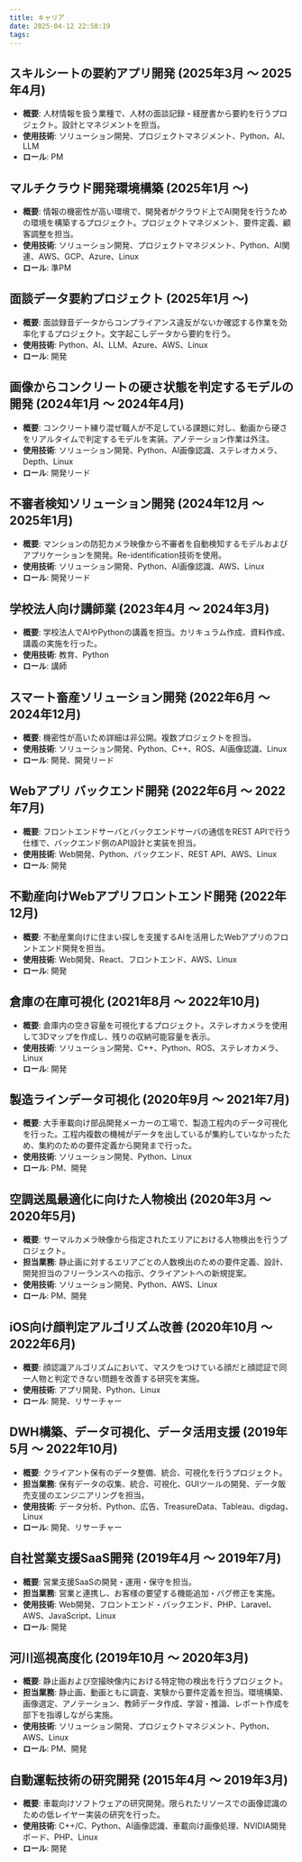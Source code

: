 ```yaml
---
title: キャリア
date: 2025-04-12 22:58:19
tags:
---
```


## スキルシートの要約アプリ開発 (2025年3月 ～ 2025年4月)
- **概要**: 人材情報を扱う業種で、人材の面談記録・経歴書から要約を行うプロジェクト。設計とマネジメントを担当。
- **使用技術**: ソリューション開発、プロジェクトマネジメント、Python、AI、LLM
- **ロール**: PM

## マルチクラウド開発環境構築 (2025年1月 ～)
- **概要**: 情報の機密性が高い環境で、開発者がクラウド上でAI開発を行うための環境を構築するプロジェクト。プロジェクトマネジメント、要件定義、顧客調整を担当。
- **使用技術**: ソリューション開発、プロジェクトマネジメント、Python、AI関連、AWS、GCP、Azure、Linux
- **ロール**: 準PM

## 面談データ要約プロジェクト (2025年1月 ～)
- **概要**: 面談録音データからコンプライアンス違反がないか確認する作業を効率化するプロジェクト。文字起こしデータから要約を行う。
- **使用技術**: Python、AI、LLM、Azure、AWS、Linux
- **ロール**: 開発

## 画像からコンクリートの硬さ状態を判定するモデルの開発 (2024年1月 ～ 2024年4月)
- **概要**: コンクリート練り混ぜ職人が不足している課題に対し、動画から硬さをリアルタイムで判定するモデルを実装。アノテーション作業は外注。
- **使用技術**: ソリューション開発、Python、AI画像認識、ステレオカメラ、Depth、Linux
- **ロール**: 開発リード

## 不審者検知ソリューション開発 (2024年12月 ～ 2025年1月)
- **概要**: マンションの防犯カメラ映像から不審者を自動検知するモデルおよびアプリケーションを開発。Re-identification技術を使用。
- **使用技術**: ソリューション開発、Python、AI画像認識、AWS、Linux
- **ロール**: 開発リード

## 学校法人向け講師業 (2023年4月 ～ 2024年3月)
- **概要**: 学校法人でAIやPythonの講義を担当。カリキュラム作成、資料作成、講義の実施を行った。
- **使用技術**: 教育、Python
- **ロール**: 講師

## スマート畜産ソリューション開発 (2022年6月 ～ 2024年12月)
- **概要**: 機密性が高いため詳細は非公開。複数プロジェクトを担当。
- **使用技術**: ソリューション開発、Python、C++、ROS、AI画像認識、Linux
- **ロール**: 開発、開発リード

## Webアプリ バックエンド開発 (2022年6月 ～ 2022年7月)
- **概要**: フロントエンドサーバとバックエンドサーバの通信をREST APIで行う仕様で、バックエンド側のAPI設計と実装を担当。
- **使用技術**: Web開発、Python、バックエンド、REST API、AWS、Linux
- **ロール**: 開発

## 不動産向けWebアプリフロントエンド開発 (2022年12月)
- **概要**: 不動産業向けに住まい探しを支援するAIを活用したWebアプリのフロントエンド開発を担当。
- **使用技術**: Web開発、React、フロントエンド、AWS、Linux
- **ロール**: 開発

## 倉庫の在庫可視化 (2021年8月 ～ 2022年10月)
- **概要**: 倉庫内の空き容量を可視化するプロジェクト。ステレオカメラを使用して3Dマップを作成し、残りの収納可能容量を表示。
- **使用技術**: ソリューション開発、C++、Python、ROS、ステレオカメラ、Linux
- **ロール**: 開発

## 製造ラインデータ可視化 (2020年9月 ～ 2021年7月)
- **概要**: 大手車載向け部品開発メーカーの工場で、製造工程内のデータ可視化を行った。工程内複数の機械がデータを出しているが集約していなかったため、集約のための要件定義から開発まで行った。
- **使用技術**: ソリューション開発、Python、Linux
- **ロール**: PM、開発

## 空調送風最適化に向けた人物検出 (2020年3月 ～ 2020年5月)
- **概要**: サーマルカメラ映像から指定されたエリアにおける人物検出を行うプロジェクト。
- **担当業務**: 静止画に対するエリアごとの人数検出のための要件定義、設計、開発担当のフリーランスへの指示、クライアントへの新規提案。
- **使用技術**: ソリューション開発、Python、AWS、Linux
- **ロール**: PM、開発

## iOS向け顔判定アルゴリズム改善 (2020年10月 ～ 2022年6月)
- **概要**: 顔認識アルゴリズムにおいて、マスクをつけている顔だと顔認証で同一人物と判定できない問題を改善する研究を実施。
- **使用技術**: アプリ開発、Python、Linux
- **ロール**: 開発、リサーチャー

## DWH構築、データ可視化、データ活用支援 (2019年5月 ～ 2022年10月)
- **概要**: クライアント保有のデータ整備、統合、可視化を行うプロジェクト。
- **担当業務**: 保有データの収集、統合、可視化、GUIツールの開発、データ販売支援のエンジニアリングを担当。
- **使用技術**: データ分析、Python、広告、TreasureData、Tableau、digdag、Linux
- **ロール**: 開発、リサーチャー

## 自社営業支援SaaS開発 (2019年4月 ～ 2019年7月)
- **概要**: 営業支援SaaSの開発・運用・保守を担当。
- **担当業務**: 営業と連携し、お客様の要望する機能追加・バグ修正を実施。
- **使用技術**: Web開発、フロントエンド・バックエンド、PHP、Laravel、AWS、JavaScript、Linux
- **ロール**: 開発

## 河川巡視高度化 (2019年10月 ～ 2020年3月)
- **概要**: 静止画および空撮映像内における特定物の検出を行うプロジェクト。
- **担当業務**: 静止画、動画ともに調査、実験から要件定義を担当。環境構築、画像選定、アノテーション、教師データ作成、学習・推論、レポート作成を部下を指導しながら実施。
- **使用技術**: ソリューション開発、プロジェクトマネジメント、Python、AWS、Linux
- **ロール**: PM、開発

## 自動運転技術の研究開発 (2015年4月 ～ 2019年3月)
- **概要**: 車載向けソフトウェアの研究開発。限られたリソースでの画像認識のための低レイヤー実装の研究を行った。
- **使用技術**: C++/C、Python、AI画像認識、車載向け画像処理、NVIDIA開発ボード、PHP、Linux
- **ロール**: 開発
